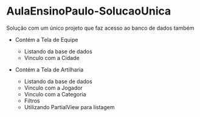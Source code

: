# AulaEnsinoPaulo-SolucaoUnica
Solução com um único projeto que faz acesso ao banco de dados também

- Contém a Tela de Equipe
	- Listando da base de dados
	- Vinculo com a Cidade
	
- Contém a Tela de Artilharia
	- Listando da base de dados
	- Vinculo com a Jogador
	- Vinculo com a Categoria
	- Filtros
	- Utilizando PartialView para listagem

